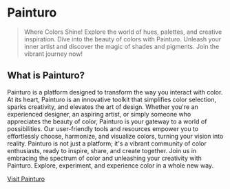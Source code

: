# Painturo

> Where Colors Shine! Explore the world of hues, palettes, and creative inspiration. Dive into the beauty of colors with Painturo. Unleash your inner artist and discover the magic of shades and pigments. Join the vibrant journey now!

## What is Painturo?

Painturo is a platform designed to transform the way you interact with color. At its heart, Painturo is an innovative toolkit that simplifies color selection, sparks creativity, and elevates the art of design. Whether you're an experienced designer, an aspiring artist, or simply someone who appreciates the beauty of color, Painturo is your gateway to a world of possibilities. Our user-friendly tools and resources empower you to effortlessly choose, harmonize, and visualize colors, turning your vision into reality. Painturo is not just a platform; it's a vibrant community of color enthusiasts, ready to inspire, share, and create together. Join us in embracing the spectrum of color and unleashing your creativity with Painturo. Explore, experiment, and experience color in a whole new way.

[Visit Painturo](https://arjeusman.github.io/painturo/ "Painturo - Where Colors Shine!")
